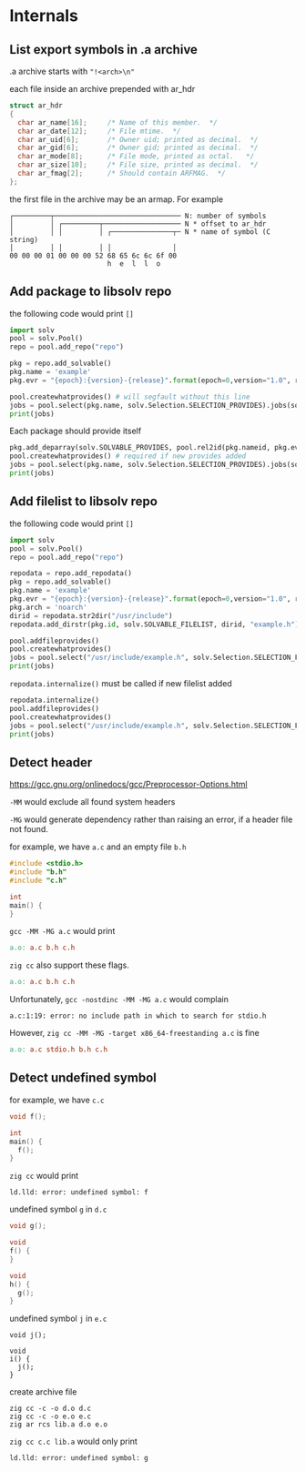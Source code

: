 # Internals

## List export symbols in .a archive

.a archive starts with `"!<arch>\n"`

each file inside an archive prepended with ar_hdr

```c
struct ar_hdr
{
  char ar_name[16];		/* Name of this member.  */
  char ar_date[12];		/* File mtime.  */                      
  char ar_uid[6];		/* Owner uid; printed as decimal.  */
  char ar_gid[6];		/* Owner gid; printed as decimal.  */
  char ar_mode[8];		/* File mode, printed as octal.   */
  char ar_size[10];		/* File size, printed as decimal.  */
  char ar_fmag[2];		/* Should contain ARFMAG.  */
};
```

the first file in the archive may be an armap. For example

```
┌─────────┬─────────────────────────────── N: number of symbols
│         │ ┌─────────┬─────────────────── N * offset to ar_hdr
│         │ │         │ ┌───────────────┬─ N * name of symbol (C string)
│         │ │         │ │               │
00 00 00 01 00 00 00 52 68 65 6c 6c 6f 00 
                        h  e  l  l  o
```

## Add package to libsolv repo

the following code would print `[]`

```python
import solv
pool = solv.Pool()
repo = pool.add_repo("repo")

pkg = repo.add_solvable()
pkg.name = 'example'
pkg.evr = "{epoch}:{version}-{release}".format(epoch=0,version="1.0", release="1")

pool.createwhatprovides() # will segfault without this line
jobs = pool.select(pkg.name, solv.Selection.SELECTION_PROVIDES).jobs(solv.Job.SOLVER_INSTALL)
print(jobs)
```

Each package should provide itself

```python
pkg.add_deparray(solv.SOLVABLE_PROVIDES, pool.rel2id(pkg.nameid, pkg.evrid, solv.REL_EQ))
pool.createwhatprovides() # required if new provides added
jobs = pool.select(pkg.name, solv.Selection.SELECTION_PROVIDES).jobs(solv.Job.SOLVER_INSTALL)
print(jobs)
```

## Add filelist to libsolv repo

the following code would print `[]`

```python
import solv
pool = solv.Pool()
repo = pool.add_repo("repo")

repodata = repo.add_repodata()
pkg = repo.add_solvable()
pkg.name = 'example'
pkg.evr = "{epoch}:{version}-{release}".format(epoch=0,version="1.0", release="1")
pkg.arch = 'noarch'
dirid = repodata.str2dir("/usr/include")
repodata.add_dirstr(pkg.id, solv.SOLVABLE_FILELIST, dirid, "example.h")

pool.addfileprovides()
pool.createwhatprovides()
jobs = pool.select("/usr/include/example.h", solv.Selection.SELECTION_FILELIST).jobs(solv.Job.SOLVER_INSTALL)
print(jobs)
```

`repodata.internalize()` must be called if new filelist added

```python
repodata.internalize()
pool.addfileprovides()
pool.createwhatprovides()
jobs = pool.select("/usr/include/example.h", solv.Selection.SELECTION_FILELIST).jobs(solv.Job.SOLVER_INSTALL)
print(jobs)
```

## Detect header

https://gcc.gnu.org/onlinedocs/gcc/Preprocessor-Options.html

`-MM` would exclude all found system headers

`-MG` would generate dependency rather than raising an error, if a header file not found.

for example, we have `a.c` and an empty file `b.h`

```c
#include <stdio.h>
#include "b.h"
#include "c.h"

int
main() {
}
```

`gcc -MM -MG a.c` would print

```makefile
a.o: a.c b.h c.h
```

`zig cc` also support these flags.

```makefile
a.o: a.c b.h c.h
```

Unfortunately, `gcc -nostdinc -MM -MG a.c` would complain

```
a.c:1:19: error: no include path in which to search for stdio.h
```

However, `zig cc -MM -MG -target x86_64-freestanding a.c` is fine

```makefile
a.o: a.c stdio.h b.h c.h
```

## Detect undefined symbol

for example, we have `c.c`

```c
void f();

int
main() {
  f();
}
```

`zig cc` would print

```
ld.lld: error: undefined symbol: f
```

undefined symbol `g` in `d.c`

```c
void g();

void
f() {
}

void
h() {
  g();
}
```

undefined symbol `j` in `e.c`

```
void j();

void
i() {
  j();
}
```

create archive file

```
zig cc -c -o d.o d.c
zig cc -c -o e.o e.c
zig ar rcs lib.a d.o e.o
```

`zig cc c.c lib.a` would only print

```
ld.lld: error: undefined symbol: g
```
